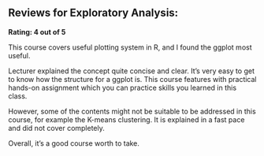 ## Reviews for Exploratory Analysis:

**Rating: 4 out of 5**

This course covers useful plotting system in R, and I found the ggplot most useful. 

Lecturer explained the concept quite concise and clear. It’s very easy to get to know how the structure for a ggplot is. This course features with practical hands-on assignment which you can practice skills you learned in this class. 

However, some of the contents might not be suitable to be addressed in this course, for example the K-means clustering. It is explained in a fast pace and did not cover completely. 

Overall, it’s a good course worth to take.
